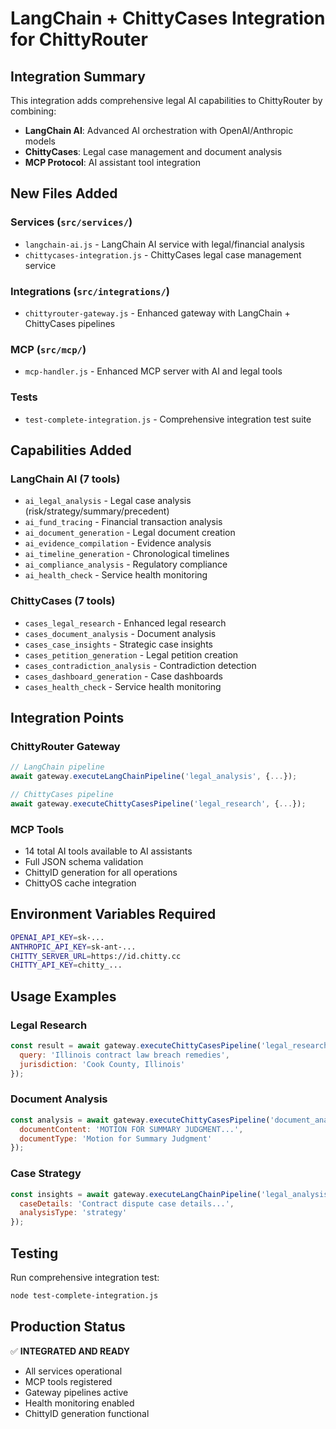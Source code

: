 # LangChain + ChittyCases Integration for ChittyRouter

## Integration Summary

This integration adds comprehensive legal AI capabilities to ChittyRouter by combining:
- **LangChain AI**: Advanced AI orchestration with OpenAI/Anthropic models
- **ChittyCases**: Legal case management and document analysis
- **MCP Protocol**: AI assistant tool integration

## New Files Added

### Services (`src/services/`)
- `langchain-ai.js` - LangChain AI service with legal/financial analysis
- `chittycases-integration.js` - ChittyCases legal case management service

### Integrations (`src/integrations/`)
- `chittyrouter-gateway.js` - Enhanced gateway with LangChain + ChittyCases pipelines

### MCP (`src/mcp/`)
- `mcp-handler.js` - Enhanced MCP server with AI and legal tools

### Tests
- `test-complete-integration.js` - Comprehensive integration test suite

## Capabilities Added

### LangChain AI (7 tools)
- `ai_legal_analysis` - Legal case analysis (risk/strategy/summary/precedent)
- `ai_fund_tracing` - Financial transaction analysis
- `ai_document_generation` - Legal document creation
- `ai_evidence_compilation` - Evidence analysis
- `ai_timeline_generation` - Chronological timelines
- `ai_compliance_analysis` - Regulatory compliance
- `ai_health_check` - Service health monitoring

### ChittyCases (7 tools)
- `cases_legal_research` - Enhanced legal research
- `cases_document_analysis` - Document analysis
- `cases_case_insights` - Strategic case insights
- `cases_petition_generation` - Legal petition creation
- `cases_contradiction_analysis` - Contradiction detection
- `cases_dashboard_generation` - Case dashboards
- `cases_health_check` - Service health monitoring

## Integration Points

### ChittyRouter Gateway
```javascript
// LangChain pipeline
await gateway.executeLangChainPipeline('legal_analysis', {...});

// ChittyCases pipeline
await gateway.executeChittyCasesPipeline('legal_research', {...});
```

### MCP Tools
- 14 total AI tools available to AI assistants
- Full JSON schema validation
- ChittyID generation for all operations
- ChittyOS cache integration

## Environment Variables Required

```bash
OPENAI_API_KEY=sk-...
ANTHROPIC_API_KEY=sk-ant-...
CHITTY_SERVER_URL=https://id.chitty.cc
CHITTY_API_KEY=chitty_...
```

## Usage Examples

### Legal Research
```javascript
const result = await gateway.executeChittyCasesPipeline('legal_research', {
  query: 'Illinois contract law breach remedies',
  jurisdiction: 'Cook County, Illinois'
});
```

### Document Analysis
```javascript
const analysis = await gateway.executeChittyCasesPipeline('document_analysis', {
  documentContent: 'MOTION FOR SUMMARY JUDGMENT...',
  documentType: 'Motion for Summary Judgment'
});
```

### Case Strategy
```javascript
const insights = await gateway.executeLangChainPipeline('legal_analysis', {
  caseDetails: 'Contract dispute case details...',
  analysisType: 'strategy'
});
```

## Testing

Run comprehensive integration test:
```bash
node test-complete-integration.js
```

## Production Status

✅ **INTEGRATED AND READY**
- All services operational
- MCP tools registered
- Gateway pipelines active
- Health monitoring enabled
- ChittyID generation functional